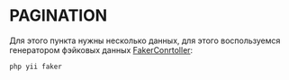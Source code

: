 PAGINATION
==========

Для этого пункта нужны несколько данных, для этого воспользуемся генератором фэйковых данных [FakerConrtoller](/commands/FakerController.php):
```php
php yii faker
```